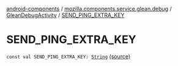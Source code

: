 [android-components](../../index.md) / [mozilla.components.service.glean.debug](../index.md) / [GleanDebugActivity](index.md) / [SEND_PING_EXTRA_KEY](./-s-e-n-d_-p-i-n-g_-e-x-t-r-a_-k-e-y.md)

# SEND_PING_EXTRA_KEY

`const val SEND_PING_EXTRA_KEY: `[`String`](https://kotlinlang.org/api/latest/jvm/stdlib/kotlin/-string/index.html) [(source)](https://github.com/mozilla-mobile/android-components/blob/master/components/service/glean/src/main/java/mozilla/components/service/glean/debug/GleanDebugActivity.kt#L28)